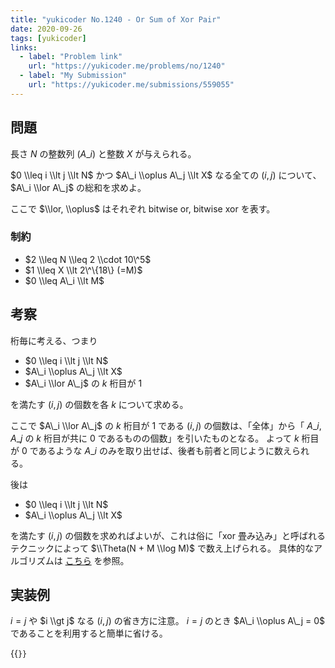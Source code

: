 ```yaml
---
title: "yukicoder No.1240 - Or Sum of Xor Pair"
date: 2020-09-26
tags: [yukicoder]
links:
  - label: "Problem link"
    url: "https://yukicoder.me/problems/no/1240"
  - label: "My Submission"
    url: "https://yukicoder.me/submissions/559055"
---
```


## 問題

長さ $N$ の整数列 $(A\_i)$ と整数 $X$ が与えられる。

$0 \\leq i \\lt j \\lt N$ かつ $A\_i \\oplus A\_j \\lt X$ なる全ての $(i, j)$ について、 $A\_i \\lor A\_j$ の総和を求めよ。

ここで $\\lor, \\oplus$ はそれぞれ bitwise or, bitwise xor を表す。

### 制約

- $2 \\leq N \\leq 2 \\cdot 10\^5$
- $1 \\leq X \\lt 2\^\{18\} (=M)$
- $0 \\leq A\_i \\lt M$

## 考察

桁毎に考える、つまり

- $0 \\leq i \\lt j \\lt N$
- $A\_i \\oplus A\_j \\lt X$
- $A\_i \\lor A\_j$ の $k$ 桁目が $1$

を満たす $(i, j)$ の個数を各 $k$ について求める。

ここで $A\_i \\lor A\_j$ の $k$ 桁目が $1$ である $(i, j)$ の個数は、「全体」から「 $A\_i, A\_j$ の $k$ 桁目が共に $0$ であるものの個数」を引いたものとなる。
よって $k$ 桁目が $0$ であるような $A\_i$ のみを取り出せば、後者も前者と同じように数えられる。

後は

- $0 \\leq i \\lt j \\lt N$
- $A\_i \\oplus A\_j \\lt X$

を満たす $(i, j)$ の個数を求めればよいが、これは俗に「xor 畳み込み」と呼ばれるテクニックによって $\\Theta(N + M \\log M)$ で数え上げられる。
具体的なアルゴリズムは [こちら](https://kazuma8128.hatenablog.com/entry/2018/05/31/144519) を参照。

## 実装例

$i = j$ や $i \\gt j$ なる $(i, j)$ の省き方に注意。
$i = j$ のとき $A\_i \\oplus A\_j = 0$ であることを利用すると簡単に省ける。

{{<code file="0.cpp" language="cpp">}}
